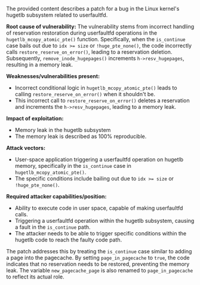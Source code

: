 The provided content describes a patch for a bug in the Linux kernel's hugetlb subsystem related to userfaultfd.

**Root cause of vulnerability:**
The vulnerability stems from incorrect handling of reservation restoration during userfaultfd operations in the `hugetlb_mcopy_atomic_pte()` function. Specifically, when the `is_continue` case bails out due to `idx >= size` or `!huge_pte_none()`, the code incorrectly calls `restore_reserve_on_error()`, leading to a reservation deletion. Subsequently, `remove_inode_hugepages()` increments `h->resv_hugepages`, resulting in a memory leak.

**Weaknesses/vulnerabilities present:**
- Incorrect conditional logic in `hugetlb_mcopy_atomic_pte()` leads to calling `restore_reserve_on_error()` when it shouldn't be.
- This incorrect call to `restore_reserve_on_error()` deletes a reservation and increments the `h->resv_hugepages`, leading to a memory leak.

**Impact of exploitation:**
- Memory leak in the hugetlb subsystem
- The memory leak is described as 100% reproducible.

**Attack vectors:**
- User-space application triggering a userfaultfd operation on hugetlb memory, specifically in the `is_continue` case in `hugetlb_mcopy_atomic_pte()`.
- The specific conditions include bailing out due to `idx >= size` or `!huge_pte_none()`.

**Required attacker capabilities/position:**
- Ability to execute code in user space, capable of making userfaultfd calls.
- Triggering a userfaultfd operation within the hugetlb subsystem, causing a fault in the `is_continue` path.
- The attacker needs to be able to trigger specific conditions within the hugetlb code to reach the faulty code path.

The patch addresses this by treating the `is_continue` case similar to adding a page into the pagecache. By setting `page_in_pagecache` to `true`, the code indicates that no reservation needs to be restored, preventing the memory leak. The variable `new_pagecache_page` is also renamed to `page_in_pagecache` to reflect its actual role.